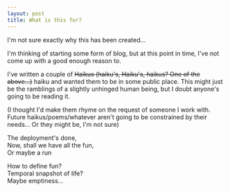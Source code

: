 ```yaml
---
layout: post
title: What is this for?
---
```


I'm not sure exactly why this has been created...

I'm thinking of starting some form of blog, but at this point in time, I've not come up with a good enough reason to.

I've written a couple of ~~Haikus (haiku's, Haiku's, haikus? One of the above...)~~ haiku and wanted them to be in some public place. This might just be the ramblings of a slightly unhinged human being, but I doubt anyone's going to be reading it.

(I thought I'd make them rhyme on the request of someone I work with. Future haikus/poems/whatever aren't going to be constrained by their needs... Or they might be, I'm not sure)

The deployment's done,  
Now, shall we have all the fun,  
Or maybe a run  


How to define fun?  
Temporal snapshot of life?  
Maybe emptiness...  

